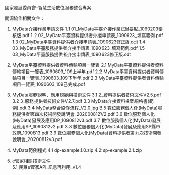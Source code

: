 國家發展委員會-智慧生活數位服務整合專案

開源協作相關文件：
1. MyData介接作業申請文件
  1.1 01_MyData平臺介接作業試辦要點_1090203奉核版.pdf
  1.2 02_MyData平臺資料提供者介接申請表_1090623_填寫範例.pdf
  1.3 02_MyData平臺資料提供者介接申請表_1090623修正版.odt
  1.4 03_MyData平臺服務提供者介接申請表_1090623_填寫範例.pdf
  1.5 03_MyData平臺服務提供者介接申請表_1090623修正版.odt

2. MyData平臺資料提供者資料傳輸項目一覽表
  2.1 MyData平臺資料提供者資料傳輸項目一覽表_1090603_109上半年.pdf
  2.2 MyData平臺資料提供者資料傳輸項目一覽表_1090603_109下半年.pdf
  2.3 MyData平臺資料提供者資料傳輸項目一覽表_1090603_109己完成.pdf

3. MyData服務說明、應用規範與技術文件
  3.1 2_資料提供者技術文件V2.5.pdf
  3.2 3_服務提供者技術文件V2.7.pdf
  3.3 MyData介接資料檔案規格書(範例).odt
  3.4 MyData整合協作流程_V2.0.jpg
  3.5 數位服務個人化(MyData)服務提供者第四次技術開發說明會_202000812V2.pdf
  3.6 數位服務個人化(MyData)發展及應用DP_1090812v3.pdf
  3.7 數位服務個人化(MyData)發展及應用SP_1090812v2.pdf
  3.8 數位服務個人化(MyData)發展及應用SP縣市政府_1090813.pdf
  3.9 數位服務個人化(MyData)資料提供者第九次技術開發說明會_20200812v3.pdf
  
4. MyData範例程式
  4.1 dp-example.1.0.zip
  4.2 sp-example.2.1.zip

5. e管家相關技術文件   
  5.1 民眾e管家API_訊息再利用_v1.4
